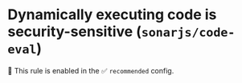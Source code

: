 # Dynamically executing code is security-sensitive (`sonarjs/code-eval`)

💼 This rule is enabled in the ✅ `recommended` config.

<!-- end auto-generated rule header -->
